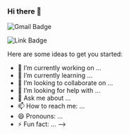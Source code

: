 ### Hi there 👋

![Gmail Badge](https://img.shields.io/badge/-kawan.inf@gmail.com-E72D2D?&style=for-the-badge&logoColor=white&logo=gmail) 

![Link Badge](https://img.shields.io/badge/-Kawan%20Henrique-7AA5FF?&style=for-the-badge&logoColor=white&logo=linkedin) 

Here are some ideas to get you started:

- 🔭 I’m currently working on ...
- 🌱 I’m currently learning ...
- 👯 I’m looking to collaborate on ...
- 🤔 I’m looking for help with ...
- 💬 Ask me about ...
- 📫 How to reach me: ...
- 😄 Pronouns: ...
- ⚡ Fun fact: ...
-->
